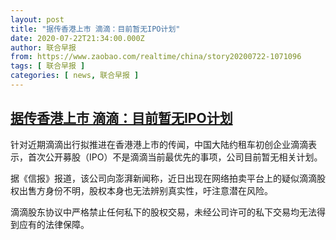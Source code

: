 ```yaml
---
layout: post
title: "据传香港上市 滴滴：目前暂无IPO计划"
date: 2020-07-22T21:34:00.000Z
author: 联合早报
from: https://www.zaobao.com/realtime/china/story20200722-1071096
tags: [ 联合早报 ]
categories: [ news, 联合早报 ]
---
```

<!--1595453640000-->
[据传香港上市 滴滴：目前暂无IPO计划](https://www.zaobao.com/realtime/china/story20200722-1071096)
------

<div>
<p>针对近期滴滴出行拟推进在香港港上市的传闻，中国大陆约租车初创企业滴滴表示，首次公开募股（IPO）不是滴滴当前最优先的事项，公司目前暂无相关计划。</p><p>据《信报》报道，该公司向澎湃新闻称，近日出现在网络拍卖平台上的疑似滴滴股权出售方身份不明，股权本身也无法辨别真实性，吁注意潜在风险。</p><p>滴滴股东协议中严格禁止任何私下的股权交易，未经公司许可的私下交易均无法得到应有的法律保障。</p><section id="imu"><div id="dfp-ad-imu1-wrapper" class="dfp-tag-wrapper"><div id="dfp-ad-imu1" class="dfp-tag-wrapper"></div></div></section><div id="innity-in-post"></div><div id="dfp-ad-midarticlespecial-wrapper" class="dfp-tag-wrapper"><div id="dfp-ad-midarticlespecial" class="dfp-tag-wrapper"></div></div>
</div>
